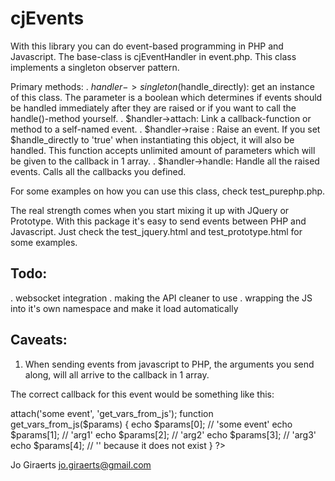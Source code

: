 cjEvents
========

With this library you can do event-based programming in PHP and Javascript.
The base-class is cjEventHandler in event.php. This class implements a singleton observer pattern.

Primary methods:
.   $handler->singleton($handle_directly): get an instance of this class. The parameter is a boolean which determines if events should be handled immediately after they are raised or if you want to call the handle()-method yourself.
.   $handler->attach: Link a callback-function or method to a self-named event.
.   $handler->raise : Raise an event. If you set $handle_directly to 'true' when instantiating this object, it will also be handled. This function accepts unlimited amount of parameters which will be given to the callback in 1 array.
.   $handler->handle: Handle all the raised events. Calls all the callbacks you defined.

For some examples on how you can use this class, check test_purephp.php.


The real strength comes when you start mixing it up with JQuery or Prototype. With this package it's easy to send events between PHP and Javascript.
Just check the test_jquery.html and test_prototype.html for some examples.





Todo:
-----
. websocket integration
. making the API cleaner to use
. wrapping the JS into it's own namespace and make it load automatically



Caveats:
--------

1. When sending events from javascript to PHP, the arguments you send along, will all arrive to the callback in 1 array.
<script>
raisePHPEvent('some event', 'arg1', 'arg2', 'arg3');
</script>

The correct callback for this event would be something like this:

<?php
    $handler = cjEventHandler::singleton();
    $handler->attach('some event', 'get_vars_from_js');

    function get_vars_from_js($params)
    {
        echo $params[0]; // 'some event'
        echo $params[1]; // 'arg1'
        echo $params[2]; // 'arg2'
        echo $params[3]; // 'arg3'
        echo $params[4]; // '' because it does not exist
    }
?>


Jo Giraerts <jo.giraerts@gmail.com>